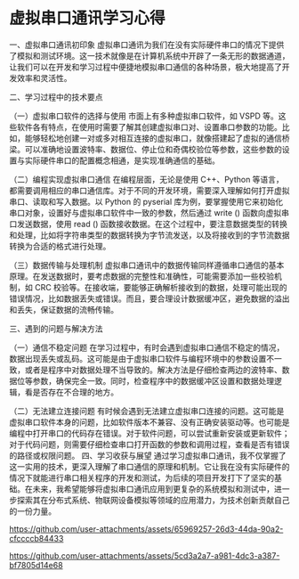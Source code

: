 # 虚拟串口通讯学习心得

一、虚拟串口通讯初印象
虚拟串口通讯为我们在没有实际硬件串口的情况下提供了模拟和测试环境。这一技术就像是在计算机系统中开辟了一条无形的数据通道，让我们可以在开发和学习过程中便捷地模拟串口通信的各种场景，极大地提高了开发效率和灵活性。

二、学习过程中的技术要点

（一）虚拟串口软件的选择与使用
市面上有多种虚拟串口软件，如 VSPD 等。这些软件各有特点，在使用时需要了解其创建虚拟串口对、设置串口参数的功能。比如，能够轻松地创建一对或多对相互连接的虚拟串口，就像搭建起了虚拟的通信桥梁。可以准确地设置波特率、数据位、停止位和奇偶校验位等参数，这些参数的设置与实际硬件串口的配置概念相通，是实现准确通信的基础。

（二）编程实现虚拟串口通信
在编程层面，无论是使用 C++、Python 等语言，都需要调用相应的串口通信库。对于不同的开发环境，需要深入理解如何打开虚拟串口、读取和写入数据。以 Python 的 pyserial 库为例，要掌握使用它来初始化串口对象，设置好与虚拟串口软件中一致的参数，然后通过 write () 函数向虚拟串口发送数据，使用 read () 函数接收数据。在这个过程中，要注意数据类型的转换和处理，比如将字符串类型的数据转换为字节流发送，以及将接收到的字节流数据转换为合适的格式进行处理。

（三）数据传输与处理机制
虚拟串口通讯中的数据传输同样遵循串口通信的基本原理。在发送数据时，要考虑数据的完整性和准确性，可能需要添加一些校验机制，如 CRC 校验等。在接收端，要能够正确解析接收到的数据，处理可能出现的错误情况，比如数据丢失或错误。而且，要合理设计数据缓冲区，避免数据的溢出和丢失，保证数据的流畅传输。

三、遇到的问题与解决方法

（一）通信不稳定问题
在学习过程中，有时会遇到虚拟串口通信不稳定的情况，数据出现丢失或乱码。这可能是由于虚拟串口软件与编程环境中的参数设置不一致，或者是程序中对数据处理不当导致的。解决方法是仔细检查两边的波特率、数据位等参数，确保完全一致。同时，检查程序中的数据缓冲区设置和数据处理逻辑，看是否存在不合理的地方。

（二）无法建立连接问题
有时候会遇到无法建立虚拟串口连接的问题。这可能是虚拟串口软件本身的问题，比如软件版本不兼容、没有正确安装驱动等。也可能是编程中打开串口的代码存在错误。对于软件问题，可以尝试重新安装或更新软件；对于代码问题，则需要仔细检查串口打开函数的参数和调用过程，查看是否有错误的路径或权限问题。
四、学习收获与展望
通过学习虚拟串口通讯，我不仅掌握了这一实用的技术，更深入理解了串口通信的原理和机制。它让我在没有实际硬件的情况下就能进行串口相关程序的开发和测试，为后续的项目开发打下了坚实的基础。在未来，我希望能够将虚拟串口通讯应用到更复杂的系统模拟和测试中，进一步探索其在分布式系统、物联网设备模拟等领域的应用潜力，为技术创新贡献自己的一份力量。

https://github.com/user-attachments/assets/65969257-26d3-44da-90a2-cfccccb84433


https://github.com/user-attachments/assets/5cd3a2a7-a981-4dc3-a387-bf7805d14e68


